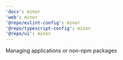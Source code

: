 ```yaml
---
'docs': minor
'web': minor
'@repo/eslint-config': minor
'@repo/typescript-config': minor
'@repo/ui': minor
---
```


Managing applications or non-npm packages
